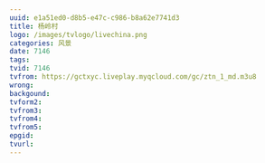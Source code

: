 ```yaml
---
uuid: e1a51ed0-d8b5-e47c-c986-b8a62e7741d3
title: 杨岭村
logo: /images/tvlogo/livechina.png
categories: 风景
date: 7146
tags:
tvid: 7146
tvfrom: https://gctxyc.liveplay.myqcloud.com/gc/ztn_1_md.m3u8
wrong:
backgound:
tvform2:
tvfrom3:
tvfrom4:
tvfrom5:
epgid:
tvurl:
---
```

